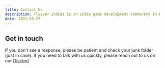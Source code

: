 ```yaml
---
title: Contact Us
description: Flyover Indies is an indie game development community in Kansas City in Midwest region. Join us for events and to connect with game developers in the area.
date: 2021-05-27
---
```


## Get in touch

If you don't see a response, please be patient and check your junk folder (just in case). If you need to talk with us quickly, please reach out to us on our [Discord](https://discord.gg/8JdcrkR).

